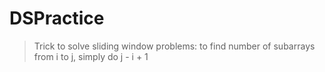 # DSPractice

> Trick to solve sliding window problems:
 > to find number of subarrays from i to j, simply do j - i + 1